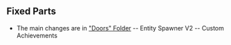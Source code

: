## Fixed Parts
- The main changes are in ["Doors" Folder](https://github.com/Focuslol666/Utilities/tree/patch-1/Doors/)
-- Entity Spawner V2
-- Custom Achievements
